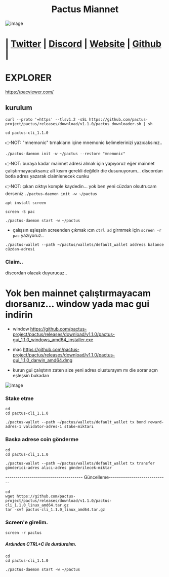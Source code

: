 
<h1 align="center"> Pactus Miannet</h1>


![image](https://github.com/0xSocrates/Testnet-Rehberler/assets/108215275/fc854b16-a554-419c-afbf-f99de720060a)

#  | [Twitter](https://twitter.com/pactuschain/) | [Discord](https://discord.gg/pactus-795592769300987944) | [Website](https://pactus.org/) | [Github](https://github.com/pactus-project) |


# EXPLORER

https://pacviewer.com/

## kurulum

```
curl --proto '=https' --tlsv1.2 -sSL https://github.com/pactus-project/pactus/releases/download/v1.1.0/pactus_downloader.sh | sh
```
```
cd pactus-cli_1.1.0
```
👉NOT: "mnemonic" tırnakların içine mnemonic kelimelerinizi yazıcaksınız..
```
./pactus-daemon init -w ~/pactus --restore "mnemonic"
```
👉NOT: buraya kadar mainnet adresi almak için yapıyoruz eğer mainnet çalıştırmayacaksanız alt kısım gerekli değildir die dusunuyorum... discordan botla adres yazarak claimlenecek cunku

👉NOT: çıkan cıktıyı komple kaydedin... yok ben yeni cüzdan olsutrucam derseniz `./pactus-daemon init -w ~/pactus`
```
apt install screen
```
```
screen -S pac
```
```
./pactus-daemon start -w ~/pactus
```
* çalışsın eşleşsin screenden çıkmak ıcın `ctrl ad` girmmek için `screen -r pac` yazıyoruz..

```
./pactus-wallet --path ~/pactus/wallets/default_wallet address balance cüzdan-adresi
```

### Claim..


discordan olacak duyurucaz..

# Yok ben mainnet çalıştırmayacam dıorsanız... window yada mac gui indirin
* window
https://github.com/pactus-project/pactus/releases/download/v1.1.0/pactus-gui_1.1.0_windows_amd64_installer.exe
* mac
https://github.com/pactus-project/pactus/releases/download/v1.1.0/pactus-gui_1.1.0_darwin_amd64.dmg

* kurun gui çalıştırın zaten size yeni adres olusturayım mı die sorar açın eşleşsin bukadan

![image](https://github.com/Core-Node-Team/Testnet-TR/assets/91562185/61af90b6-4514-455d-9b8b-f31794399c64)

### Stake etme
```
cd
cd pactus-cli_1.1.0
```
```
./pactus-wallet --path ~/pactus/wallets/default_wallet tx bond reward-adres-1 validator-adres-1 stake-miktarı
```

### Baska adrese coin gönderme
```
cd
cd pactus-cli_1.1.0
```
```
./pactus-wallet --path ~/pactus/wallets/default_wallet tx transfer  gönderici-adres alıcı-adres gönderilecek-miktar
```
-------------------------------------- Güncelleme-----------------------------
```
cd
wget https://github.com/pactus-project/pactus/releases/download/v1.1.0/pactus-cli_1.1.0_linux_amd64.tar.gz
tar -xvf pactus-cli_1.1.0_linux_amd64.tar.gz
```
### Screen'e girelim. 
```
screen -r pactus
```
##### Ardından CTRL+C ile durduralım.
```
cd
cd pactus-cli_1.1.0
```
```
./pactus-daemon start -w ~/pactus
```
